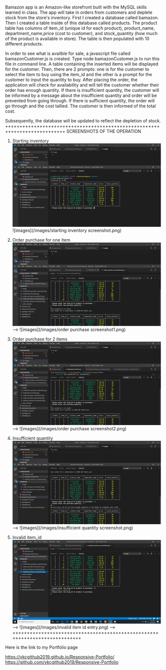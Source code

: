Bamazon app is an Amazon-like storefront built with the MySQL skills learned in class. 
The app will take in orders from customers and deplete stock from the store's inventory. 
First I created a database called bamazon. Then I created a table inside of this database
called products. The product table has columns of item_id (unique id for each product), 
product_name, department_name,price (cost to customer), and stock_quantity (how much of the 
product is available in store). The table is then populated with 10 different products. 

In order to see what is availble for sale, a javascript file called bamazonCustomer.js is 
created. Type node bamazonCustomer.js to run this file in command line. A table containing the inserted items will be displayed for the customer. Then, there are 2 prompts: one is for the customer to select 
the item to buy using the item_id and the other is a prompt for the customer to input the quantity 
to buy. After placing the order, the application will check for availability and will tell the customer 
whether their order has enough quantity. If there is insufficient quantity, the customer will be 
informed by a message about the insufficient quantity and order will be prevented from going through.
If there is sufficient quantity, the order will go through and the cost tallied. The customer is then
informed of the total cost. 

Subsequently, the database will be updated to reflect the depletion of stock. 
+++++++++++++++++++++++++++++++++++++++++++++++++++++++++++++++++++++++++++
SCREENSHOTS OF THE OPERATION

1.  Starting inventory
 ![images](https://github.com/vkcgithub2019/bamazon/blob/master/images/starting%20inventory%20screenshot.png)
![images](/images/starting inventory screenshot.png)

2.  Order purchase for one item
 ![images](https://github.com/vkcgithub2019/bamazon/blob/master/images/order%20purchase%20screenshot1.png) -->
![images](/images/order purchase screenshot1.png)
3.  Order purchase for 2 items
 ![images](https://github.com/vkcgithub2019/bamazon/blob/master/images/order%20purchase%20screenshot2.png) -->
![images](/images/order purchase screenshot2.png)
4.  Insufficient quantity
 ![images](https://github.com/vkcgithub2019/bamazon/blob/master/images/insufficient%20quantity%20screenshot.png) -->
![images](/images/insufficient quantity screenshot.png)
5.  Invalid item_id
 ![images](https://github.com/vkcgithub2019/bamazon/blob/master/images/invalid%20item%20id%20entry.png) -->
![images](/images/invalid item id entry.png) -->
+++++++++++++++++++++++++++++++++++++++++++++++++++++++++++++++++++++++++++

Here is the link to my Portfolio page

https://vkcgithub2019.github.io/Responsive-Portfolio/
https://github.com/vkcgithub2019/Responsive-Portfolio